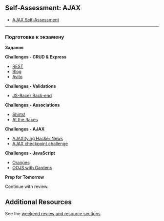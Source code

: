 ## Self-Assessment: AJAX


* [AJAX Self-Assessment](../../../../self-assessment-ajax-horses)


---

### Подготовка к экзамену

**Задания**


**Challenges - CRUD & Express**

- [REST](../../../../rest-controller-karaoke-challenge)
- [Blog](../../../../blog-2-multi-author-challenge)
- [Avito](../../../../avito-clone-challenge)

**Challenges - Validations**

- [JS-Racer Back-end](../../../../javascript-racer-2-back-end-challenge)

**Challenges - Associations**

- [Shirts!](../../../../sequelize-associations-drill-shirts-challenge)
- [At the Races](../../../../sequelize-associations-drill-races-challenge)

**Challenges - AJAX**

- [AJAXifying Hacker News](../../../../ajaxifying-hacker-news-challenge)
- [AJAX checkpoint challenge](../../../../ajax-checkpoint-challenge)

**Challenges - JavaScript**

- [Oranges](../../../../orange-tree-1-just-oranges-challenge)
- [OOJS with Gardens](../../../../oojs-garden-challenge)

**Prep for Tomorrow**

Continue with review.

## Additional Resources

See the [weekend review and resource sections](../week-3/weekend.md).
